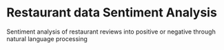 # Restaurant data Sentiment Analysis
Sentiment analysis of restaurant reviews into positive or negative through natural language processing
